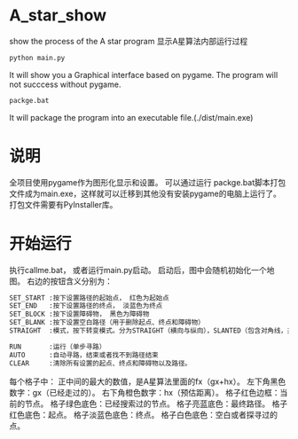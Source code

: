 # A_star_show
show the process of the A star program
显示A星算法内部运行过程

```bash
python main.py
```
It will show you a Graphical interface based on pygame. The program will not succcess without pygame.

```bash
packge.bat
```
It will package the program into an executable file.(./dist/main.exe)


# 说明
全项目使用pygame作为图形化显示和设置。
可以通过运行 packge.bat脚本打包文件成为main.exe，这样就可以迁移到其他没有安装pygame的电脑上运行了。
打包文件需要有PyInstaller库。

# 开始运行
执行callme.bat， 或者运行main.py启动。
启动后，图中会随机初始化一个地图。
右边的按钮含义分别为：
```bash
SET_START :按下设置路径的起始点， 红色为起始点
SET_END   :按下设置路径的终点， 淡蓝色为终点
SET_BLOCK :按下设置障碍物， 黑色为障碍物
SET_BLANK :按下设置空白路径（用于删除起点、终点和障碍物）
STRAIGHT  :模式，按下转变模式。分为STRAIGHT（横向与纵向），SLANTED（包含对角线，并且对角线的时间和横竖时间相同），SLANTED_E（包含对角线，并且对角线的时间是横竖时间的1.4倍）  

RUN       :运行（单步寻路）
AUTO      :自动寻路，结束或者找不到路径结束
CLEAR     :清除所有设置的起点、终点和障碍物以及路径。
```
每个格子中：
正中间的最大的数值，是A星算法里面的fx（gx+hx）。
左下角黑色数字：gx（已经走过的）。
右下角橙色数字：hx（预估距离）。
格子红色边框：当前的节点。
格子绿色底色：已经搜索过的节点。
格子亮蓝底色：最终路径。
格子红色底色：起点。
格子淡蓝色底色：终点。
格子白色底色：空白或者探寻过的点。


